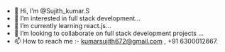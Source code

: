 - 👋 Hi, I’m @Sujith_kumar.S
- 👀 I’m interested in full stack development...
- 🌱 I’m currently learning react.js...
- 💞️ I’m looking to collaborate on full stack development projects ...
- 📫 How to reach me  :- kumarsujith672@gmail.com , +91 6300012667.  

<!---
SujithK001/SujithK001 is a ✨ special ✨ repository because its `README.md` (this file) appears on your GitHub profile.
You can click the Preview link to take a look at your changes.
--->

